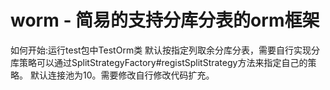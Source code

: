 # worm - 简易的支持分库分表的orm框架

如何开始:运行test包中TestOrm类
默认按指定列取余分库分表，需要自行实现分库策略可以通过SplitStrategyFactory#registSplitStrategy方法来指定自己的策略。
默认连接池为10。需要修改自行修改代码扩充。
